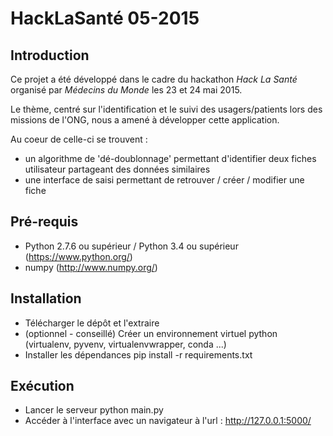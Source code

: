 # HackLaSanté 05-2015

## Introduction

Ce projet a été développé dans le cadre du hackathon *Hack La Santé* organisé par *Médecins du Monde* les 23 et 24 mai 2015.

Le thème, centré sur l'identification et le suivi des usagers/patients lors des missions de l'ONG, nous a amené à développer cette application.

Au coeur de celle-ci se trouvent :
- un algorithme de 'dé-doublonnage' permettant d'identifier deux fiches utilisateur partageant des données similaires
- une interface de saisi permettant de retrouver / créer / modifier une fiche

## Pré-requis

- Python 2.7.6 ou supérieur / Python 3.4 ou supérieur (https://www.python.org/)
- numpy (http://www.numpy.org/)

## Installation

- Télécharger le dépôt et l'extraire
- (optionnel - conseillé) Créer un environnement virtuel python (virtualenv, pyvenv, virtualenvwrapper, conda ...)
- Installer les dépendances
    pip install -r requirements.txt

## Exécution

- Lancer le serveur
    python main.py
- Accéder à l'interface avec un navigateur à l'url :
    http://127.0.0.1:5000/

    
